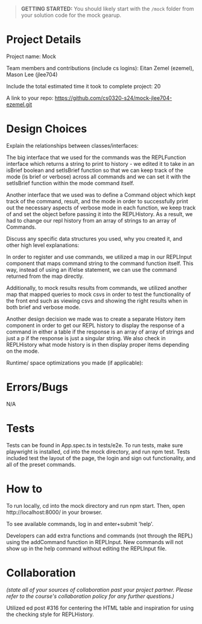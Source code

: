 > **GETTING STARTED:** You should likely start with the `/mock` folder from your solution code for the mock gearup.

# Project Details

Project name: Mock

Team members and contributions (include cs logins): Eitan Zemel (ezemel), Mason Lee (jlee704)

Include the total estimated time it took to complete project: 20

A link to your repo: https://github.com/cs0320-s24/mock-jlee704-ezemel.git

# Design Choices

Explain the relationships between classes/interfaces:

The big interface that we used for the commands was the REPLFunction interface which returns a string to print to history - we edited it to take in an isBrief boolean and setIsBrief function so that we can keep track of the mode (is brief or verbose) across all commands and we can set it with the setIsBrief function within the mode command itself. 

Another interface that we used was to define a Command object which kept track of the command, result, and the mode in order to successfully print out the necessary aspects of verbose mode in each function, we keep track of and set the object before passing it into the REPLHistory. As a result, we had to change our repl history from an array of strings to an array of Commands. 

Discuss any specific data structures you used, why you created it, and other high level explanations:

In order to register and use commands, we utilized a map in our REPLInput component that maps command string to the command function itself. This way, instead of using an if/else statement, we can use the command returned from the map directly. 

Additionally, to mock results results from commands, we utilized another map that mapped queries to mock csvs in order to test the functionality of the front end such as viewing csvs and showing the right results when in both brief and verbose mode. 

Another design decision we made was to create a separate History item component in order to get our REPL history to display the response of a command in either a table if the response is an array of array of strings and just a p if the response is just a singular string. We also check in REPLHistory what mode history is in then display proper items depending on the mode. 


Runtime/ space optimizations you made (if applicable):


# Errors/Bugs

N/A

# Tests
Tests can be found in App.spec.ts in tests/e2e. To run tests, make sure playwright is installed, cd into the mock directory, and run 
npm test. Tests included test the layout of the page, the login and sign out functionality, and all of the preset commands.

# How to
To run locally, cd into the mock directory and run npm start. Then, open http://localhost:8000/ in your browser.

To see available commands, log in and enter+submit 'help'.

Developers can add extra functions and commands (not through the REPL) using the addCommand function in REPLInput. New commands
will not show up in the help command without editing the REPLInput file.

# Collaboration
*(state all of your sources of collaboration past your project partner. Please refer to the course's collaboration policy for any further questions.)*

Utilized ed post #316 for centering the HTML table and inspiration for using the checking style for REPLHistory. 


